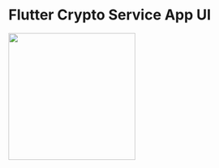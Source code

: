 # Flutter Crypto Service App UI

<img src="https://github.com/zahid852/Flutter-Crypto-Service-UI/assets/106549154/4042acec-e84b-4e5b-86a1-1217ca10ab4b" width="250" height="250">
